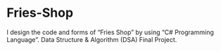 # Fries-Shop
I design the code and forms of “Fries Shop” by using “C# Programming Language”. 
Data Structure & Algorithm (DSA) Final Project.
